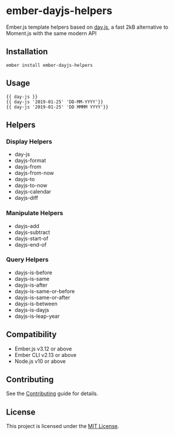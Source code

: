 ember-dayjs-helpers
==============================================================================

Ember.js template helpers based on [day.js](https://day.js.org/en), a fast 2kB alternative to Moment.js with the same modern API

Installation
------------------------------------------------------------------------------

```
ember install ember-dayjs-helpers
```


Usage
------------------------------------------------------------------------------

```
{{ day-js }}
{{ day-js '2019-01-25' 'DD-MM-YYYY'}}
{{ day-js '2019-01-25' 'DD MMMM YYYY'}}
```

## Helpers

### Display Helpers
- day-js 
- dayjs-format
- dayjs-from
- dayjs-from-now
- dayjs-to
- dayjs-to-now
- dayjs-calendar
- dayjs-diff

### Manipulate Helpers
- dayjs-add
- dayjs-subtract
- dayjs-start-of
- dayjs-end-of

### Query Helpers
- dayjs-is-before
- dayjs-is-same
- dayjs-is-after
- dayjs-is-same-or-before
- dayjs-is-same-or-after
- dayjs-is-between
- dayjs-is-dayjs
- dayjs-is-leap-year


Compatibility
------------------------------------------------------------------------------

* Ember.js v3.12 or above
* Ember CLI v2.13 or above
* Node.js v10 or above

Contributing
------------------------------------------------------------------------------

See the [Contributing](CONTRIBUTING.md) guide for details.


License
------------------------------------------------------------------------------

This project is licensed under the [MIT License](LICENSE.md).
